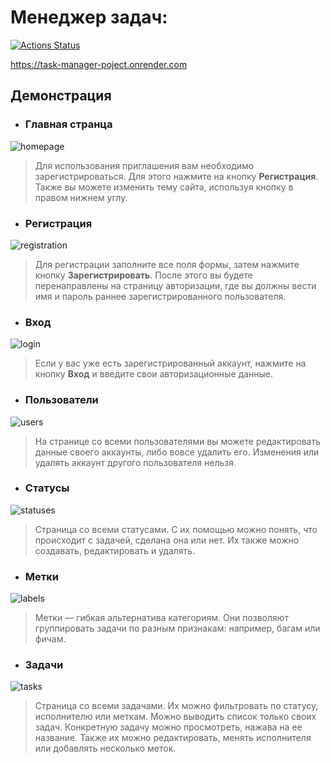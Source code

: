 # Менеджер задач:
[![Actions Status](https://github.com/3FANG/python-django-developer-project-52/actions/workflows/task-manager-check.yml/badge.svg)](https://github.com/3FANG/python-django-developer-project-52/actions)

https://task-manager-poject.onrender.com

## Демонстрация

- ### Главная странца

![homepage](https://github.com/3FANG/python-django-developer-project-52/assets/111867964/1f38599c-a593-4383-8ec0-739de9a5a561)

> Для использования приглашения вам необходимо зарегистрироваться. Для этого нажмите на кнопку **Регистрация**. Также вы можете изменить тему сайта, используя кнопку в правом нижнем углу.

- ### Регистрация

![registration](https://github.com/3FANG/python-django-developer-project-52/assets/111867964/a0e8f6c6-b528-4445-bc9b-1c8c9393a4db)

> Для регистрации заполните все поля формы, затем нажмите кнопку **Зарегистрировать**. После этого вы будете перенаправлены на страницу авторизации, где вы должны вести имя и пароль раннее зарегистрированного пользователя.

- ### Вход

![login](https://github.com/3FANG/python-django-developer-project-52/assets/111867964/b5aae5c6-264f-4b50-8535-83db6b09026a)

> Если у вас уже есть зарегистрированный аккаунт, нажмите на кнопку **Вход** и введите свои авторизационные данные.

- ### Пользователи

![users](https://github.com/3FANG/python-django-developer-project-52/assets/111867964/0ecad08b-f6dc-46e4-a98d-bfbfe16175be)

> На странице со всеми пользователями вы можете редактировать данные своего аккаунты, либо вовсе удалить его. Изменения или удалять аккаунт другого пользователя нельзя.

- ### Статусы

![statuses](https://github.com/3FANG/python-django-developer-project-52/assets/111867964/0691b374-f63b-445e-bdd7-edc3e75dcc63)

> Страница со всеми статусами. С их помощью можно понять, что происходит с задачей, сделана она или нет. Их также можно создавать, редактировать и удалять.

- ### Метки

![labels](https://github.com/3FANG/python-django-developer-project-52/assets/111867964/75b059ef-5ccc-44ef-9b93-4b07254cc08d)

> Метки — гибкая альтернатива категориям. Они позволяют группировать задачи по разным признакам: например, багам или фичам.

- ### Задачи

![tasks](https://github.com/3FANG/python-django-developer-project-52/assets/111867964/d0f6a8f6-1327-4703-8c58-c744f961dfaf)

> Страница со всеми задачами. Их можно фильтровать по статусу, исполнителю или меткам. Можно выводить список только своих задач. Конкретную задачу можно просмотреть, нажава на ее название. Также их можно редактировать, менять исполнителя или добавлять несколько меток.

